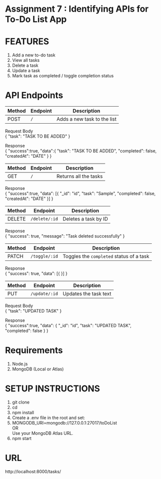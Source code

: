 # Assignment 7 : Identifying APIs for To-Do List App

# FEATURES
1. Add a new to-do task<br>
2. View all tasks<br>
3. Delete a task<br>
4. Update a task<br>
5. Mark task as completed / toggle completion status<br>

# API Endpoints
| Method | Endpoint | Description                 |
| ------ | -------- | --------------------------- |
| POST   | `/`      | Adds a new task to the list |

Request Body <br>
{
  "task": "TASK TO BE ADDED"
}

Response<br>
{
  "success":true,
  "data":{
    "task": "TASK TO BE ADDED",
    "completed": false,
    "createdAt": "DATE"
  }
}<br>


| Method | Endpoint | Description           |
| ------ | -------- | --------------------- |
| GET    | `/`      | Returns all the tasks |

Response<br>
{
    "success":true,
    "data":
    [{
        "_id": "id",
        "task": "Sample",
        "completed": false,
        "createdAt": "DATE"
    }]
}
<br>


| Method | Endpoint      | Description          |
| ------ | ------------- | -------------------- |
| DELETE | `/delete/:id` | Deletes a task by ID |

Response<br>
{
    "success": true,
    "message": "Task deleted successfully"
}<br>


| Method | Endpoint      | Description                              |
| ------ | ------------- | ---------------------------------------- |
| PATCH  | `/toggle/:id` | Toggles the `completed` status of a task |

Response<br>
{
  "success": true,
  "data": [{
    <!-- ENTIRE TASK OBJECT -->
  }]
}<br>


| Method | Endpoint      | Description           |
| ------ | ------------- | --------------------- |
| PUT    | `/update/:id` | Updates the task text |

Request Body<br>
{
  "task": "UPDATED TASK"
}<br>

Response<br>
{
    "success":true,
    "data": {
        "_id": "id",
        "task": "UPDATED TASK",
        "completed": false
    }
}



# Requirements
1. Node.js
2. MongoDB (Local or Atlas)


# SETUP INSTRUCTIONS
1. git clone <repo-url>
2. cd <project-folder>
3. npm install
4. Create a .env file in the root and set:
5. MONGODB_URI=mongodb://127.0.0.1:27017/toDoList<br>
OR<br>
Use your MongoDB Atlas URL.
6. npm start


# URL
http://localhost:8000/tasks/  
<!-- use get or post for respective api endpoint -->
